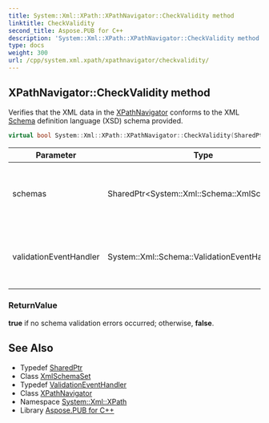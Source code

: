 ```yaml
---
title: System::Xml::XPath::XPathNavigator::CheckValidity method
linktitle: CheckValidity
second_title: Aspose.PUB for C++
description: 'System::Xml::XPath::XPathNavigator::CheckValidity method. Verifies that the XML data in the XPathNavigator conforms to the XML Schema definition language (XSD) schema provided in C++.'
type: docs
weight: 300
url: /cpp/system.xml.xpath/xpathnavigator/checkvalidity/
---
```

## XPathNavigator::CheckValidity method


Verifies that the XML data in the [XPathNavigator](../) conforms to the XML [Schema](../../../system.xml.schema/) definition language (XSD) schema provided.

```cpp
virtual bool System::Xml::XPath::XPathNavigator::CheckValidity(SharedPtr<System::Xml::Schema::XmlSchemaSet> schemas, System::Xml::Schema::ValidationEventHandler validationEventHandler)
```


| Parameter | Type | Description |
| --- | --- | --- |
| schemas | SharedPtr\<System::Xml::Schema::XmlSchemaSet\> | The XmlSchemaSet containing the schemas used to validate the XML data contained in the [XPathNavigator](../). |
| validationEventHandler | System::Xml::Schema::ValidationEventHandler | The ValidationEventHandler that receives information about schema validation warnings and errors. |

### ReturnValue

**true** if no schema validation errors occurred; otherwise, **false**.

## See Also

* Typedef [SharedPtr](../../../system/sharedptr/)
* Class [XmlSchemaSet](../../../system.xml.schema/xmlschemaset/)
* Typedef [ValidationEventHandler](../../../system.xml.schema/validationeventhandler/)
* Class [XPathNavigator](../)
* Namespace [System::Xml::XPath](../../)
* Library [Aspose.PUB for C++](../../../)

